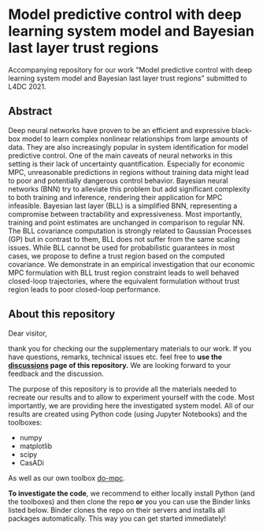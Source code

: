 # Model predictive control with deep learning system model and Bayesian last layer trust regions

Accompanying repository for our work "Model predictive control with deep learning system model and Bayesian last layer trust regions" submitted to L4DC 2021.

## Abstract

Deep neural networks have proven to be an efficient and expressive black-box model 
to learn complex nonlinear relationships from large amounts of data. 
They are also increasingly popular in system identification for model predictive control.
One of the main caveats of neural networks in this setting is their lack of uncertainty quantification.
Especially for economic MPC, unreasonable predictions in regions without training data
might lead to poor and potentially dangerous control behavior. 
Bayesian neural networks (BNN) try to alleviate this problem but add significant complexity 
to both training and inference, rendering their application for MPC infeasible. 
Bayesian last layer (BLL) is a simplified BNN, representing a compromise between tractability and expressiveness. 
Most importantly, training and point estimates are unchanged in comparison to regular NN.
The BLL covariance computation is strongly related to Gaussian Processes (GP) but in contrast to them, 
BLL does not suffer from the same scaling issues. 
While BLL cannot be used for probabilistic guarantees in most cases, 
we propose to define a trust region based on the computed covariance.
We demonstrate in an empirical investigation that our economic MPC formulation with BLL trust region 
constraint leads to well behaved closed-loop trajectories, where 
the equivalent formulation without trust region leads to poor closed-loop performance.

## About this repository

Dear visitor, 

thank you for checking our the supplementary materials to our work. 
If you have questions, remarks, technical issues etc. feel free to **use the [discussions](https://github.com/4flixt/2021_L4DC_BLL_MPC_Materials/discussions) page of this repository.**
We are looking forward to your feedback and the discussion. 

The purpose of this repository is to provide all the materials needed to recreate our results and to allow to experiment yourself with the code. 
Most importantly, we are providing here the investigated system model.
All of our results are created using Python code (using Jupyter Notebooks) and the toolboxes:

- numpy
- matplotlib
- scipy
- CasADi

As well as our own toolbox [do-mpc](www.do-mpc.com).

**To investigate the code**, we recommend to either locally install Python (and the toolboxes) and then clone the repo **or** you you can use the Binder links listed below. Binder clones the repo on their servers and installs all packages automatically. This way you can get started immediately! 
